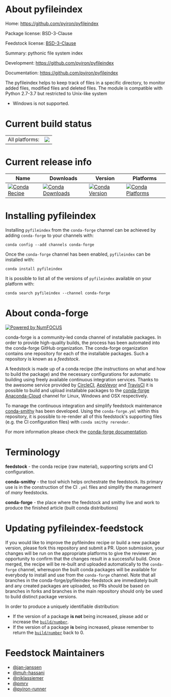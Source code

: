 About pyfileindex
=================

Home: https://github.com/pyiron/pyfileindex

Package license: BSD-3-Clause

Feedstock license: [BSD-3-Clause](https://github.com/conda-forge/pyfileindex-feedstock/blob/master/LICENSE.txt)

Summary: pythonic file system index

Development: https://github.com/pyiron/pyfileindex

Documentation: https://github.com/pyiron/pyfileindex

The pyfileindex helps to keep track of files in a specific directory,
to monitor added files, modified files and deleted files. The module
is compatible with Python 2.7-3.7 but restricted to Unix-like system
- Windows is not supported.


Current build status
====================


<table><tr><td>All platforms:</td>
    <td>
      <a href="https://dev.azure.com/conda-forge/feedstock-builds/_build/latest?definitionId=7394&branchName=master">
        <img src="https://dev.azure.com/conda-forge/feedstock-builds/_apis/build/status/pyfileindex-feedstock?branchName=master">
      </a>
    </td>
  </tr>
</table>

Current release info
====================

| Name | Downloads | Version | Platforms |
| --- | --- | --- | --- |
| [![Conda Recipe](https://img.shields.io/badge/recipe-pyfileindex-green.svg)](https://anaconda.org/conda-forge/pyfileindex) | [![Conda Downloads](https://img.shields.io/conda/dn/conda-forge/pyfileindex.svg)](https://anaconda.org/conda-forge/pyfileindex) | [![Conda Version](https://img.shields.io/conda/vn/conda-forge/pyfileindex.svg)](https://anaconda.org/conda-forge/pyfileindex) | [![Conda Platforms](https://img.shields.io/conda/pn/conda-forge/pyfileindex.svg)](https://anaconda.org/conda-forge/pyfileindex) |

Installing pyfileindex
======================

Installing `pyfileindex` from the `conda-forge` channel can be achieved by adding `conda-forge` to your channels with:

```
conda config --add channels conda-forge
```

Once the `conda-forge` channel has been enabled, `pyfileindex` can be installed with:

```
conda install pyfileindex
```

It is possible to list all of the versions of `pyfileindex` available on your platform with:

```
conda search pyfileindex --channel conda-forge
```


About conda-forge
=================

[![Powered by NumFOCUS](https://img.shields.io/badge/powered%20by-NumFOCUS-orange.svg?style=flat&colorA=E1523D&colorB=007D8A)](http://numfocus.org)

conda-forge is a community-led conda channel of installable packages.
In order to provide high-quality builds, the process has been automated into the
conda-forge GitHub organization. The conda-forge organization contains one repository
for each of the installable packages. Such a repository is known as a *feedstock*.

A feedstock is made up of a conda recipe (the instructions on what and how to build
the package) and the necessary configurations for automatic building using freely
available continuous integration services. Thanks to the awesome service provided by
[CircleCI](https://circleci.com/), [AppVeyor](https://www.appveyor.com/)
and [TravisCI](https://travis-ci.com/) it is possible to build and upload installable
packages to the [conda-forge](https://anaconda.org/conda-forge)
[Anaconda-Cloud](https://anaconda.org/) channel for Linux, Windows and OSX respectively.

To manage the continuous integration and simplify feedstock maintenance
[conda-smithy](https://github.com/conda-forge/conda-smithy) has been developed.
Using the ``conda-forge.yml`` within this repository, it is possible to re-render all of
this feedstock's supporting files (e.g. the CI configuration files) with ``conda smithy rerender``.

For more information please check the [conda-forge documentation](https://conda-forge.org/docs/).

Terminology
===========

**feedstock** - the conda recipe (raw material), supporting scripts and CI configuration.

**conda-smithy** - the tool which helps orchestrate the feedstock.
                   Its primary use is in the construction of the CI ``.yml`` files
                   and simplify the management of *many* feedstocks.

**conda-forge** - the place where the feedstock and smithy live and work to
                  produce the finished article (built conda distributions)


Updating pyfileindex-feedstock
==============================

If you would like to improve the pyfileindex recipe or build a new
package version, please fork this repository and submit a PR. Upon submission,
your changes will be run on the appropriate platforms to give the reviewer an
opportunity to confirm that the changes result in a successful build. Once
merged, the recipe will be re-built and uploaded automatically to the
`conda-forge` channel, whereupon the built conda packages will be available for
everybody to install and use from the `conda-forge` channel.
Note that all branches in the conda-forge/pyfileindex-feedstock are
immediately built and any created packages are uploaded, so PRs should be based
on branches in forks and branches in the main repository should only be used to
build distinct package versions.

In order to produce a uniquely identifiable distribution:
 * If the version of a package **is not** being increased, please add or increase
   the [``build/number``](https://conda.io/docs/user-guide/tasks/build-packages/define-metadata.html#build-number-and-string).
 * If the version of a package **is** being increased, please remember to return
   the [``build/number``](https://conda.io/docs/user-guide/tasks/build-packages/define-metadata.html#build-number-and-string)
   back to 0.

Feedstock Maintainers
=====================

* [@jan-janssen](https://github.com/jan-janssen/)
* [@muh-hassani](https://github.com/muh-hassani/)
* [@niklassiemer](https://github.com/niklassiemer/)
* [@pmrv](https://github.com/pmrv/)
* [@pyiron-runner](https://github.com/pyiron-runner/)

